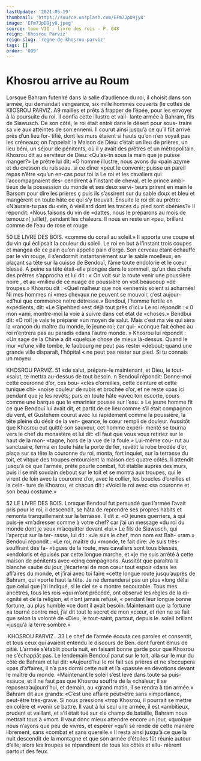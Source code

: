 ```yaml
---
lastUpdate: '2021-05-19'
thumbnail: 'https://source.unsplash.com/EFm7JpD9jy8'
image: 'EFm7JpD9jy8.jpeg'
source: tome VII - livre des rois - P. 048
reign: 'Khosrou Parviz'
reign-slug: 'regne-de-khosrou-parviz'
tags: []
order: '009'
---
```


# Khosrou arrive au Roum

Lorsque Bahram futenlré dans la salle d’audience
du roi, il choisit dans son armée, qui demandait vengeance, six mille hommes couverts (le cottes de
KllOSROU PARVlZ. A9 mailles et prêts à frapper de l’épée, pour les envoyer
à la poursuite du roi. Il confia cette illustre et vail- lante armée à Bahram, fils de Siawusch. De son côté, le roi était entré dans le désert pour sous-
traire sa vie aux atteintes de son ennemi. Il courut ainsi jusqu’à ce qu’il fût arrivé près d’un lieu for-
tifié, dont les murs étaient si hauts qu’on n’en
voyait pas les créneaux; on l’appelait la Maison de Dieu: c’était un lieu de prières, un lieu béni, un
séjour de pénitents, où il y avait des prêtres et un métropolitain. Khosrou dit au serviteur de Dieu: «Qu’as-tn sous la main que je puisse manger?» Le prêtre lui dit: «O homme illustre, nous avons du «pain azyme et du cresson du ruisseau. si ce dîner «peut le convenir; puisse un pareil repas n’être «qu’un en-cas pour toi la
Le roi et les cavaliers qui l’accompagnaient des-
cendirent à l’instant de cheval, et le prince ambi-
tieux de la possession du monde et ses deux servi-
teurs prirent en main le Barsom pour dire les prières ç puis ils s’assirent sur du sable doux et bleu
et mangèrent en toute hâte ce qui s’y trouvait.
Ensuite le roi dit au prêtre: «N’aurais-tu pas du
«vin, ô vieillard dont les traces du pied sont «bénies?» Il répondit: «Nous faisons du vin de
«dattes, nous le préparons au mois de temouz
r( juillet), pendant les chaleurs. Il nous en reste un «peu, brillant comme de l’eau de rose et rouge

50 LE LIVRE DES BOIS.
«comme du corail au soleil.» Il apporta une coupe et du vin qui éclipsait la couleur du soleil. Le roi en but à l’instant trois coupes et mangea de ce pain qu’on appelle pain d’orge. Son cerveau étant échauffé
par le vin rouge, il s’endormit instantanément sur
le sable moelleux, en plaçant sa tête sur la cuisse de Bendouî, l’âme toute endolorie et le cœur blessé.
A peine sa tête était-elle plongée dans le sommeil, qu’un des chefs des prêtres s’approcha et lui dit :
« On voit sur la route venir une poussière noire , et au «milieu de ce nuage de poussière on voit beaucoup «de troupes.» Khosrou dit : «Quel malheur que nos «ennemis soient si acharnés! Ni mes hommes ni «mes chevaux ne peuvent se mouvoir, c’est aujour- «d’hui que commence notre détresse.» Bendouî, l’homme fertile en expédients, dit: «Le Sipehbed
«est déjà tout près d’ici.» Le roi répondit : « 0 mon
«ami, montre-moi la voie à suivre dans cet état de «choses.» Bendbuï dit: «O roi! je vais te préparer
«un moyen de salut. Mais c’est ma vie qui sera la «rançon du maître du monde, le jeune roi; car qui- «conque fait échec au roi n’entrera pas au paradis «dans l’autre monde. »
Khosrou lui répondit : «Un sage de la Chine a dit «quelque chose de mieux là-dessus. Quand le mur «d’une ville tombe, le faubourg ne peut pas rester «debout; quand une grande ville disparaît, l’hôpital
« ne peut pas rester sur pied. Si tu connais un moyeu

KHOSROU PARVIZ. 51 «de salut, prépare-le maintenant, et Dieu, le tout- «saiut, te mettra au-dessus de tout besoin. n Bendouî
répondit: Donne-moi cette couronne d’or, ces bou- «cles d’orreilles, cette ceinture et cette tunique chi- «noise couleur de rubis et brochée d’or, et ne reste
«pas ici pendant que je les revêts; pars en toute hâte «avec ton escorte, cours comme une barque que le «marinier pousse sur l’eau. »
Le jeune homme fit ce que Bendouî lui avait dit,
et partit de ce lieu comme s’il était compagnon du
vent, et Gustehem courut avec lui rapidement comme
la poussière, la tête pleine du désir de la ven-
geance, le cœur rempli de douleur. Aussitôt que
Khosrou eut quitté son sauveur, cet homme expéri-
menté se tourna vers le chef du monastère et lui dit:
«Il faut que vous vous retiriez sur le haut de la mon-
«tagne, hors de la vue de la foule.» Lui-même cou-
rut au sanctuaire, ferma en toute hâte la porte de fer, revêtit la robe brodée d’or, plaça sur sa tête la
couronne du roi, monta, fort inquiet, sur la terrasse
du toit, et vitque des troupes entouraient la maison des quatre côtés. Il attendit jusqu’à ce que l’armée,
prête pourle combat, fût établie auprès des murs,
puis il se mit soudain debout sur le toit et se montra aux troupes, qui le virent de loin avec la couronne d’or, avec le collier, les boucles d’oreilles et la cein-
ture de Khosrou, et chacun dit : «Voici le roi avec «sa couronne et son beau costume.»

52 LE LIVRE DES BOIS. Lorsque Bendouî fut persuadé que l’armée l’avait
pris pour le roi, il descendit, se hâta de reprendre ses propres habits et remonta tranquillement sur la terrasse. Il dit z. «O jeunes guerriers, à qui puis-je «m’adresser comme à votre chef? car j’ai un message
«du roi du monde dont je veux m’acquitter devant «lui.» Le fils de Siawusch, qui l’aperçut sur la ter-
rasse, lui dit : «Je suis le chef, mon nom est Bah- «ram.» Bendouî répondit : «Le roi, maître du
«monde, te fait dire: Je suis très-souffrant des fa- «tigues de la route, mes cavaliers sont tous blessés, «endoloris et épuisés par cette longue marche, et
«je me suis arrêté à cette maison de pénitents avec
«cinq compagnons. Aussitôt que paraîtra la blanche «aube du jour, j’écarterai de mon cœur tout espoir
«dans les afl’aires du monde, et j’irai avec toi faire
«cette longue route jusqu’auprès de Bahram, qui «porte haut la tête. Je ne demanderai pas un plus «long délai que celui que j’ai indiqué, si le ciel se
« montre secourable. Tous mes ancêtres, tous les rois «qui m’ont précédé, ont observé les règles de la di-
«gnité et de la religion, et n’ont jamais refusé,
« pendant leur longue bonne fortune, au plus humble «ce dont il avait besoin. Maintenant que la fortune «a tourné contre moi, j’ai dit tout le secret de mon «cœur, et rien ne se fait que selon la volonté de «Dieu, le tout-saint, partout, depuis le. soleil brillant «jusqu’à la terre sombre.»

.KHOSROU PARVIZ. .33 Le chef de l’armée écouta ces paroles et consentit,
et tous ceux qui avaient entendu le discours de Ben. dont furent émus de pitié. L’armée s’établit pourla
nuit, en faisant bonne garde pour que Khosrou ne s’échappât pas. Le lendemain Bendouî parut sur le
toit, alla sur le mur du côté de Bahram et lui dit: «Aujourd’hui le roi fait ses prières et ne s’occupera
«pas d’affaires, il n’a pas dormi cette nuit et l’a
«passée en dévotions devant le maître du monde. «Maintenant le soleil s’est levé dans toute sa puis- «sauce, et il ne faut pas que Khosrou souffre de la «chaleur; il se reposera’aujourd’hui, et demain, au «grand matin, il se rendra à ton armée.» Bahram
dit aux grands: «C’est une affaire peut»être sans
«importance, peut-être très-grave. Si nous pressions
«trop Khosrou, il pourrait se mettre en colère et «venir se battre. Il vaut à lui seul une armée, il est «ambitieux, prudent et vaillant, et s’il était tué sur
«le champ de bataille, Bahram nous mettrait tous à «mort. Il vaut donc mieux attendre encore un jour, «quoique nous n’ayons que peu de vivres, et espérer «qu’il se rende de cette manière librement, sans «combat et sans querelle.» Il resta ainsi jusqu’à
ce que la nuit descendit de la montagne et que son armée d’étoiles fût réunie autour d’elle; alors les
Iroupes se répandirent de tous les côtés et allu- nièrent partout des feux.
